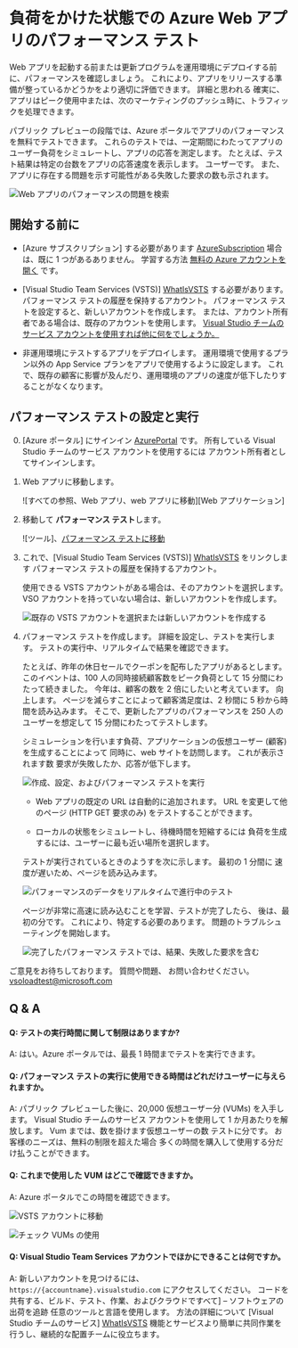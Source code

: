 <properties
   pageTitle="Azure Web アプリのパフォーマンスをテストする | Microsoft Azure"
   description="Azure Web アプリのパフォーマンスを実行して、アプリでユーザーの負荷がどのように処理されるかを確認します。 応答時間を測定し、問題を示す可能性があるエラーを見つけます。"
   services="app-service\web"
   documentationCenter=""
   authors="ecfan"
   manager="douge"
   editor="jimbe"/>

<tags
   ms.service="app-service-web"
   ms.workload="web"
   ms.tgt_pltfrm="na"
   ms.devlang="na"
   ms.topic="article"
   ms.date="09/11/2015"
   ms.author="estfan; manasma"/>

# 負荷をかけた状態での Azure Web アプリのパフォーマンス テスト

Web アプリを起動する前または更新プログラムを運用環境にデプロイする前に、パフォーマンスを確認しましょう。 
これにより、アプリをリリースする準備が整っているかどうかをより適切に評価できます。 詳細と思われる
確実に、アプリはピーク使用中または、次のマーケティングのプッシュ時に、トラフィックを処理できます。

パブリック プレビューの段階では、Azure ポータルでアプリのパフォーマンスを無料でテストできます。
これらのテストでは、一定期間にわたってアプリのユーザー負荷をシミュレートし、アプリの応答を測定します。 たとえば、テスト結果は特定の台数をアプリの応答速度を表示します。 
ユーザーです。 また、アプリに存在する問題を示す可能性がある失敗した要求の数も示されます。      

![Web アプリのパフォーマンスの問題を検索][TestOverview]

## 開始する前に

*   [Azure サブスクリプション] する必要があります [AzureSubscription] 
場合は、既に 1 つがあるありません。 学習する方法 
[無料の Azure アカウントを開く][AzureFreeTrial] です。

*   [Visual Studio Team Services (VSTS)] [WhatIsVSTS] する必要があります。 
パフォーマンス テストの履歴を保持するアカウント。 
パフォーマンス テストを設定すると、新しいアカウントを作成します。 
または、アカウント所有者である場合は、既存のアカウントを使用します。 
[Visual Studio チームのサービス アカウントを使用すれば他に何をでしょうか。](#VSTSAccount)

*   非運用環境にテストするアプリをデプロイします。 
運用環境で使用するプラン以外の App Service プランをアプリで使用するように設定します。 
これで、既存の顧客に影響が及んだり、運用環境のアプリの速度が低下したりすることがなくなります。 

## パフォーマンス テストの設定と実行

0.  [Azure ポータル] にサインイン [AzurePortal] です。 
所有している Visual Studio チームのサービス アカウントを使用するには 
アカウント所有者としてサインインします。

0.  Web アプリに移動します。

    ![すべての参照、Web アプリ、web アプリに移動][Web アプリケーション]

0.  移動して **パフォーマンス テスト**します。

    ![ツール]、[パフォーマンス テストに移動][ExpandedTools]
 
0.  これで、[Visual Studio Team Services (VSTS)] [WhatIsVSTS] をリンクします 
パフォーマンス テストの履歴を保持するアカウント。

    使用できる VSTS アカウントがある場合は、そのアカウントを選択します。 VSO アカウントを持っていない場合は、新しいアカウントを作成します。

    ![既存の VSTS アカウントを選択または新しいアカウントを作成する][ExistingNewVSTSAccount]

0.  パフォーマンス テストを作成します。 詳細を設定し、テストを実行します。 
テストの実行中、リアルタイムで結果を確認できます。

    たとえば、昨年の休日セールでクーポンを配布したアプリがあるとします。 
    このイベントは、100 人の同時接続顧客数をピーク負荷として 15 分間にわたって続きました。 
    今年は、顧客の数を 2 倍にしたいと考えています。 向上します。 
    ページを減らすことによって顧客満足度は、2 秒間に 5 秒から時間を読み込みます。 
    そこで、更新したアプリのパフォーマンスを 250 人のユーザーを想定して 15 分間にわたってテストします。

    シミュレーションを行います負荷、アプリケーションの仮想ユーザー (顧客) を生成することによって 
    同時に、web サイトを訪問します。 これが表示されます数 
    要求が失敗したか、応答が低下します。

    ![作成、設定、およびパフォーマンス テストを実行][NewTest]

     *  Web アプリの既定の URL は自動的に追加されます。 
     URL を変更して他のページ (HTTP GET 要求のみ) をテストすることができます。

     *  ローカルの状態をシミュレートし、待機時間を短縮するには 
     負荷を生成するには、ユーザーに最も近い場所を選択します。

    テストが実行されているときのようすを次に示します。 最初の 1 分間に 
    速度が遅いため、ページを読み込みます。

    ![パフォーマンスのデータをリアルタイムで進行中のテスト][TestRunning]

    ページが非常に高速に読み込むことを学習、テストが完了したら、 
    後は、最初の分です。 これにより、特定する必要のあります。 
    問題のトラブルシューティングを開始します。

    ![完了したパフォーマンス テストでは、結果、失敗した要求を含む][TestDone]
    
ご意見をお待ちしております。 質問や問題、 
お問い合わせください。 <vsoloadtest@microsoft.com>

##  Q & A

#### Q: テストの実行時間に関して制限はありますか? 

A: はい。Azure ポータルでは、最長 1 時間までテストを実行できます。

#### Q: パフォーマンス テストの実行に使用できる時間はどれだけユーザーに与えられますか。 

A: パブリック プレビューした後に、20,000 仮想ユーザー分 (VUMs) を入手します。 
Visual Studio チームのサービス アカウントを使用して 1 か月あたりを解放します。 
Vum までは、数を掛けます仮想ユーザーの数 
テストに分です。 お客様のニーズは、無料の制限を超えた場合 
多くの時間を購入して使用する分だけ払うことができます。

#### Q: これまで使用した VUM はどこで確認できますか。

A: Azure ポータルでこの時間を確認できます。

![VSTS アカウントに移動][VSTSAccount]

![チェック VUMs の使用][CheckTestTime]

<a name="VSOAccount"></a>
#### Q: Visual Studio Team Services アカウントでほかにできることは何ですか。

A: 新しいアカウントを見つけるには、```https://{accountname}.visualstudio.com``` にアクセスしてください。 
コードを共有する、ビルド、テスト、作業、およびクラウドですべて] – ソフトウェアの出荷を追跡 
任意のツールと言語を使用します。 方法の詳細について [Visual Studio チームのサービス] [WhatIsVSTS] 
機能とサービスより簡単に共同作業を行うし、継続的な配置チームに役立ちます。

<!--Image references-->
[WebApp]: ./media/app-service-web-app-performance-test/azure-np-web-apps.png
[TestOverview]: ./media/app-service-web-app-performance-test/azure-np-perf-test-overview.png
[ExpandedTools]: ./media/app-service-web-app-performance-test/azure-np-web-app-details-tools-expanded.png
[ExistingNewVSTSAccount]: ./media/app-service-web-app-performance-test/azure-np-no-vso-account.png
[NewTest]: ./media/app-service-web-app-performance-test/azure-np-new-performance-test.png
[TestRunning]: ./media/app-service-web-app-performance-test/azure-np-running-perf-test.png
[TestDone]: ./media/app-service-web-app-performance-test/azure-np-perf-test-done.png
[VSTSAccount]: ./media/app-service-web-app-performance-test/azure-np-vso-accounts.png
[CheckTestTime]: ./media/app-service-web-app-performance-test/azure-np-vso-accounts-vum-summary.png

<!--Reference links -->
[AzurePortal]: https://portal.azure.com
[AzureSubscription]: https://account.windowsazure.com/subscriptions
[AzureFreeTrial]: https://azure.microsoft.com/pricing/free-trial/?WT.mc_id=A261C142F
[WhatIsVSTS]: https://www.visualstudio.com/products/what-is-visual-studio-online-vs

